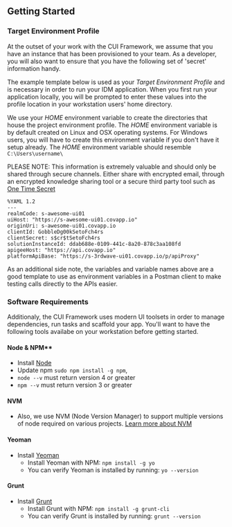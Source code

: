 ## **Getting Started**

### Target Environment Profile

At the outset of your work with the CUI Framework, we assume that you have an instance that has been provisioned to your team. As a developer, you will also want to ensure that you have the following set of 'secret' information handy.

The example template below is used as your *Target Environment Profile* and is necessary in order to run your IDM application. When you first run your application locally, you will be prompted to enter these values into the profile location in your workstation users' home directory.

We use your *HOME* environment variable to create the directories that house the project environment profile. The *HOME* environment variable is by default created on Linux and OSX operating systems. For Windows users, you will have to create this environment variable if you don't have it setup already. The *HOME* environment variable should resemble `C:\Users\username\`

PLEASE NOTE:  This information is extremely valuable and should only be shared through secure channels.  Either share with encrypted email, through an encrypted knowledge sharing tool or a secure third party tool such as [One Time Secret](https://onetimesecret.com)

```
%YAML 1.2
---
realmCode: s-awesome-ui01
uiHost: "https://s-awesome-ui01.covapp.io"
originUri: s-awesome-ui01.covapp.io
clientId: GobbleDg00kSetoFch4rs
clientSecret: s$cr$tSetoFch4rs
solutionInstanceId: ddab688e-0109-441c-8a20-878c3aa108fd
apigeeHost: "https://api.covapp.io"
platformApiBase: "https://s-3rdwave-ui01.covapp.io/p/apiProxy"
```

As an additional side note, the variables and variable names above are a good template to use as environment variables in a Postman client to make testing calls directly to the APIs easier.

### **Software Requirements**

Additionaly, the CUI Framework uses modern UI toolsets in order to manage dependencies, run tasks and scaffold your app.  You'll want to have the following tools availabe on your workstation before getting started.

#### Node & NPM**

* Install [Node](https://nodejs.org/en/)
* Update npm `sudo npm install -g npm`,
* `node --v` must return version 4 or greater
* `npm --v` must return version 3 or greater

#### NVM
* Also, we use NVM (Node Version Manager) to support multiple versions of node required on various projects. [Learn more about NVM](https://github.com/creationix/nvm/blob/master/README.markdown)


#### Yeoman

* Install [Yeoman](http://yeoman.io/)
  * Install Yeoman with NPM: `npm install -g yo`
  * You can verify Yeoman is installed by running: `yo --version`


#### Grunt

* Install [Grunt](http://gruntjs.com/)
  * Install Grunt with NPM: `npm install -g grunt-cli`
  * You can verify Grunt is installed by running: `grunt --version`


